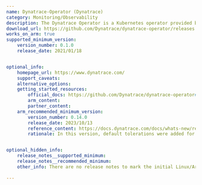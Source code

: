```yaml
---
name: Dynatrace-Operator (Dynatrace)
category: Monitoring/Observability
description: The Dynatrace Operator is a Kubernetes operator provided by Dynatrace that automates the deployment, configuration, and management of Dynatrace monitoring components within Kubernetes clusters.
download_url: https://github.com/Dynatrace/dynatrace-operator/releases
works_on_arm: true
supported_minimum_version:
    version_number: 0.1.0
    release_date: 2021/01/18


optional_info:
    homepage_url: https://www.dynatrace.com/
    support_caveats:
    alternative_options:
    getting_started_resources:
        official_docs: https://github.com/Dynatrace/dynatrace-operator#installation
        arm_content:
        partner_content:
    arm_recommended_minimum_version:
        version_number: 0.14.0
        release_date: 2023/10/13
        reference_content: https://docs.dynatrace.com/docs/whats-new/release-notes/dynatrace-operator/dto-fix-0-14-0
        rationale: In this version, default tolerations were added for ActiveGate pods, allowing them to be scheduled on both Amd64 and Arm64 nodes for broader deployment compatibility.


optional_hidden_info:
    release_notes__supported_minimum:
    release_notes__recommended_minimum:
    other_info: There are no release notes to mark the initial Linux/Arm64 support. However, Dynatrace-Operator Docker images for Arm64 are available from the first version 0.1.0 onwards at [DockerHub](https://hub.docker.com/r/dynatrace/dynatrace-operator/tags?name=0.1.0).
  
---
```

